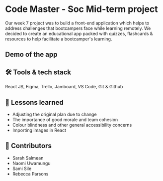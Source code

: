 # Code Master - Soc Mid-term project 
Our week 7 project was to build a front-end application which helps to address challenges that bootcampers face while learning remotely. We decided to create an educational app packed with quizzes, flashcards & resources to help facilitate a bootcamper's learning. 

## Demo of the app 

## 🛠️ Tools & tech stack 
React JS, Figma, Trello, Jamboard, VS Code, Git & Github 

## 🏫 Lessons learned 
- Adjusting the original plan due to change
- The importance of good morale and team cohesion 
- Colour blindness and other general accessibility concerns
- Importing images in React 

## 🤝 Contributors 
- Sarah Salmean 
- Naomi Uwamungu
- Sami Sile 
- Rebecca Parsons 
